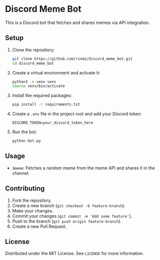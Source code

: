 # Discord Meme Bot

This is a Discord bot that fetches and shares memes via API integration.

## Setup

1. Clone the repository:
   ```sh
   git clone https://github.com/rinmz/discord_meme_bot.git
   cd discord_meme_bot
   ```

2. Create a virtual environment and activate it:
   ```sh
   python3 -m venv venv
   source venv/bin/activate
   ```

3. Install the required packages:
   ```sh
   pip install -r requirements.txt
   ```

4. Create a `.env` file in the project root and add your Discord token:
   ```plaintext
   DISCORD_TOKEN=your_discord_token_here
   ```

5. Run the bot:
   ```sh
   python bot.py
   ```

## Usage

- `$meme`: Fetches a random meme from the meme API and shares it in the channel.

## Contributing

1. Fork the repository.
2. Create a new branch (`git checkout -b feature-branch`).
3. Make your changes.
4. Commit your changes (`git commit -m 'Add some feature'`).
5. Push to the branch (`git push origin feature-branch`).
6. Create a new Pull Request.

## License

Distributed under the MIT License. See `LICENSE` for more information.
